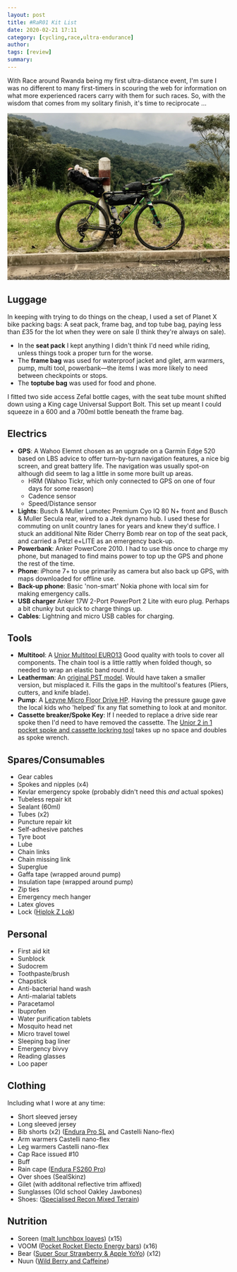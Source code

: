 ```yaml
---
layout: post
title: #RaR01 Kit List
date: 2020-02-21 17:11
category: [cycling,race,ultra-endurance]
author: 
tags: [review]
summary: 
---
```


With Race around Rwanda being my first ultra-distance event, I'm sure I was no different to many first-timers in scouring the web for information on what more experienced racers carry with them for such races. So, with the wisdom that comes from my solitary finish, it's time to reciprocate …

![bike stood by side of the road](/img/racearoundrwanda-bike.jpg)

## Luggage ##
In keeping with trying to do things on the cheap, I used a set of Planet X bike packing bags: A seat pack, frame bag, and top tube bag, paying less than £35 for the lot when they were on sale (I think they're always on sale). 
- In the **seat pack** I kept anything I didn't think I'd need while riding, unless things took a proper turn for the worse.  
- The **frame bag** was used for waterproof jacket and gilet, arm warmers, pump, multi tool, powerbank—the items I was more likely to need between checkpoints or stops.
- The **toptube bag** was used for food and phone.

I fitted two side access Zefal bottle cages, with the seat tube mount shifted down using a King cage Universal Support Bolt. This set up meant I could squeeze in a 600 and a 700ml bottle beneath the frame bag.

## Electrics ##
- **GPS**: A Wahoo Elemnt chosen as an upgrade on a Garmin Edge 520 based on LBS advice to offer turn-by-turn navigation features, a nice big screen, and great battery life. The navigation was usually spot-on although did seem to lag a little in some more built up areas. 
    - HRM (Wahoo Tickr, which only connected to GPS on one of four days for some reason)
    - Cadence sensor
    - Speed/Distance sensor
- **Lights**: Busch & Muller Lumotec Premium Cyo IQ 80 N+ front and Busch & Muller Secula rear, wired to a Jtek dynamo hub. I used these for commuting on unlit country lanes for years and knew they'd suffice. I stuck an additional Nite Rider Cherry Bomb rear on top of the seat pack, and carried a Petzl e+LITE as an emergency back-up. 
- **Powerbank**: Anker PowerCore 2010. I had to use this once to charge my phone, but managed to find mains power to top up the GPS and phone the rest of the time.
- **Phone**: iPhone 7+ to use primarily as camera but also back up GPS, with maps downloaded for offline use.
- **Back-up phone**: Basic 'non-smart' Nokia phone with local sim for making emergency calls. 
- **USB charger** Anker 17W 2-Port PowerPort 2 Lite with euro plug. Perhaps a bit chunky but quick to charge things up.
- **Cables**: Lightning and micro USB cables for charging.

## Tools ##
- **Multitool**: A [Unior Multitool EURO13](https://uniortools.com/eng/product/1655EURO13-multitool-euro13) Good quality with tools to cover all components. The chain tool is a little rattly when folded though, so needed to wrap an elastic band round it.
- **Leatherman**: An [original PST model](https://www.leatherman.com/pst-77.html). Would have taken a smaller version, but misplaced it. Fills the gaps in the multitool's features (Pliers, cutters, and knife blade).
- **Pump**: A [Lezyne Micro Floor Drive HP](https://ride.lezyne.com/collections/hand-pumps/products/1-mp-mfdr-v204hp?variant=19837367779414). Having the pressure gauge gave the local kids who 'helped' fix any flat something to look at and monitor.
- **Cassette breaker/Spoke Key**: If I needed to replace a drive side rear spoke then I'd need to have removed the cassette. The [Unior 2 in 1 pocket spoke and cassette lockring tool](https://uniortools.com/eng/product/1669-4-2-in-1-pocket-spoke-and-cassette-lockring-tool#44729) takes up no space and doubles as spoke wrench.  

## Spares/Consumables ##
- Gear cables
- Spokes and nipples (x4)
- Kevlar emergency spoke (probably didn't need this _and_ actual spokes)
- Tubeless repair kit
- Sealant (60ml)
- Tubes (x2)
- Puncture repair kit
- Self-adhesive patches
- Tyre boot
- Lube 
- Chain links
- Chain missing link 
- Superglue
- Gaffa tape (wrapped around pump)
- Insulation tape (wrapped around pump)
- Zip ties
- Emergency mech hanger
- Latex gloves
- Lock ([Hiplok Z Lok](https://hiplok.com/product/zlok1/)) 

## Personal ##
- First aid kit
- Sunblock
- Sudocrem
- Toothpaste/brush
- Chapstick
- Anti-bacterial hand wash
- Anti-malarial tablets
- Paracetamol
- Ibuprofen
- Water purification tablets
- Mosquito head net
- Micro travel towel
- Sleeping bag liner
- Emergency bivvy
- Reading glasses
- Loo paper

## Clothing ##

Including what I wore at any time:
- Short sleeved jersey
- Long sleeved jersey
- Bib shorts (x2) ([Endura Pro SL](https://www.endurasport.com/Pro-SL-Bibshort/p/bE4070) and Castelli Nano-flex)
- Arm warmers Castelli nano-flex
- Leg warmers Castelli nano-flex
- Cap Race issued #10
- Buff
- Rain cape ([Endura FS260 Pro](https://www.endurasport.com/FS260-Pro-Adrenaline-Race-Cape/p/bE9026))
- Over shoes (SealSkinz)
- Gilet (with additonal reflective trim affixed)
- Sunglasses (Old school Oakley Jawbones) 
- Shoes: ([Specialised Recon Mixed Terrain](https://www.specialized.com/sg/en/recon-mixed-terrain-shoes/p/117577))

## Nutrition ##

- Soreen ([malt lunchbox loaves](https://www.soreen.com/products/malt-lunchbox/)) (x15)
- VOOM ([Pocket Rocket Electo Energy bars](https://www.voomnutrition.co.uk/products/pocket-rocket-electro-energy)) (x16)
- Bear ([Super Sour Strawberry & Apple YoYo](https://bearnibbles.us/our-products/yoyos/super-sour-strawberry-apple)) (x12)
- Nuun ([Wild Berry and Caffeine](https://nuunlife.com/products/nuun-sport?variant=31524087005220))
